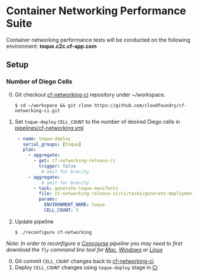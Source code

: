 # Container Networking Performance Suite
Container networking performance tests will be conducted on the following environment: **toque.c2c.cf-app.com**

## Setup
### Number of Diego Cells
0. Git checkout [cf-networking-ci](https://code.cloudfoundry.org/cf-networking-ci) repository under ~/workspace.

    ```
    $ cd ~/workspace && git clone https://github.com/cloudfoundry/cf-networking-ci.git
    ```
0. Set `toque-deploy` `CELL_COUNT` to the number of desired Diego cells in [pipelines/cf-networking.yml](pipelines/cf-networking.yml)
     ```yaml
      - name: toque-deploy
        serial_groups: [toque]
        plan:
          - aggregate:
            - get: cf-networking-release-ci
              trigger: false
               # omit for brevity
          - aggregate:
               # omit for brevity
            - task: generate-toque-manifests
              file: cf-networking-release-ci/ci/tasks/generate-deployment-manifests.yml
              params:
                ENVIRONMENT_NAME: toque
                CELL_COUNT: 5
      ```

0.  Update pipeline
    ```
    $ ./reconfigure cf-networking
    ```
*Note: In order to reconfigure a [Concourse](http://concourse.ci) pipeline you may need to first download the `fly` command line tool for [Mac](https://c2c.ci.cf-app.com/api/v1/cli?arch=amd64&platform=darwin), [Windows](https://c2c.ci.cf-app.com/api/v1/cli?arch=amd64&platform=windows) or [Linux](https://c2c.ci.cf-app.com/api/v1/cli?arch=amd64&platform=linux)*

0.  Git commit `CELL_COUNT` changes back to [cf-networking-ci](https://code.cloudfoundry.org/cf-networking-ci)
0.  Deploy `CELL_COUNT` changes using `toque-deploy` stage in [CI](https://c2c.ci.cf-app.com/pipelines/cf-networking/jobs/toque-deploy)
